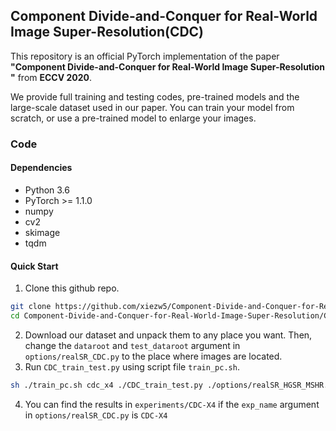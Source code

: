 ## Component Divide-and-Conquer for Real-World Image Super-Resolution(CDC)

This repository is an official PyTorch implementation of the paper **"Component Divide-and-Conquer for Real-World Image Super-Resolution
"** from **ECCV 2020**.

We provide full training and testing codes, pre-trained models and the large-scale dataset used in our paper. You can train your model from scratch, or use a pre-trained model to enlarge your images.

### Code
#### Dependencies
* Python 3.6
* PyTorch >= 1.1.0
* numpy
* cv2
* skimage
* tqdm

#### Quick Start
1. Clone this github repo.
```bash
git clone https://github.com/xiezw5/Component-Divide-and-Conquer-for-Real-World-Image-Super-Resolution
cd Component-Divide-and-Conquer-for-Real-World-Image-Super-Resolution/CDC
```
2. Download our dataset and unpack them to any place you want. Then, change the ```dataroot``` and ```test_dataroot``` argument in ```options/realSR_CDC.py``` to the place where images are located.
3. Run ```CDC_train_test.py``` using script file ```train_pc.sh```.
```bash
sh ./train_pc.sh cdc_x4 ./CDC_train_test.py ./options/realSR_HGSR_MSHR.py 1
```
4. You can find the results in ```experiments/CDC-X4``` if the ```exp_name``` argument in ```options/realSR_CDC.py``` is ```CDC-X4```
